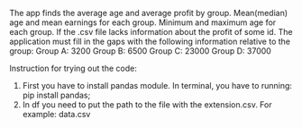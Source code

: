 The app finds the average age and average profit by group.
Mean(median) age and mean earnings for each group.
Minimum and maximum age for each group.
If the .csv file lacks information about the profit of some id. The application must fill in the gaps with the
following information relative to the group:
Group A: 3200
Group B: 6500
Group C: 23000
Group D: 37000

Instruction for trying out the code:
1. First you have to install pandas module. In terminal, you have to running: pip install pandas;
2. In df you need to put the path to the file with the extension.csv. For example: data.csv

